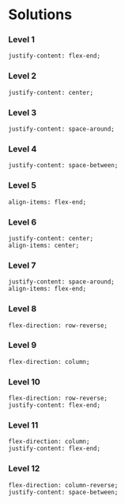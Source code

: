 # Solutions

### Level 1

    justify-content: flex-end;

### Level 2

    justify-content: center;

### Level 3

    justify-content: space-around;

### Level 4

    justify-content: space-between;

### Level 5

    align-items: flex-end;

### Level 6

    justify-content: center;
    align-items: center;

### Level 7

    justify-content: space-around;
    align-items: flex-end;

### Level 8

    flex-direction: row-reverse;

### Level 9

    flex-direction: column;

### Level 10

    flex-direction: row-reverse;
    justify-content: flex-end;

### Level 11

    flex-direction: column;
    justify-content: flex-end;

### Level 12

    flex-direction: column-reverse;
    justify-content: space-between;
